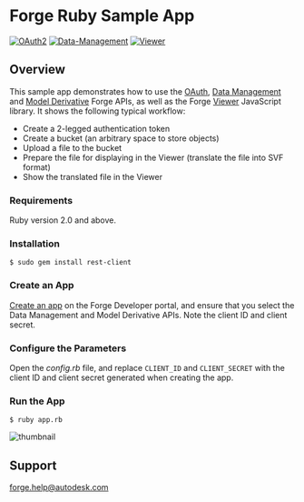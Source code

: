 # Forge Ruby Sample App

[![OAuth2](https://img.shields.io/badge/OAuth2-v1-green.svg)](http://forge.autodesk.com/)
[![Data-Management](https://img.shields.io/badge/Data%20Management-v2-green.svg)](http://forge.autodesk.com/)
[![Viewer](https://img.shields.io/badge/Viewer-v7-green.svg)](https://forge.autodesk.com/)

## Overview
This sample app demonstrates how to use the [OAuth](https://developer.autodesk.com/en/docs/oauth/v2/overview/), [Data Management](https://developer.autodesk.com/en/docs/data/v2/overview/) and [Model Derivative](https://developer.autodesk.com/en/docs/model-derivative/v2/overview/) Forge APIs, as well as the Forge [Viewer](https://developer.autodesk.com/en/docs/viewer/v7/overview/) JavaScript library. It shows the following typical workflow:

* Create a 2-legged authentication token
* Create a bucket (an arbitrary space to store objects)
* Upload a file to the bucket
* Prepare the file for displaying in the Viewer (translate the file into SVF format)
* Show the translated file in the Viewer

### Requirements
Ruby version 2.0 and above.

### Installation
```$ sudo gem install rest-client ```

### Create an App

[Create an app](https://developer.autodesk.com/en/docs/oauth/v2/tutorials/create-app/) on the Forge Developer portal, and ensure that you select the Data Management and Model Derivative APIs. Note the client ID and client secret.

### Configure the Parameters

Open the *config.rb* file, and replace `CLIENT_ID` and `CLIENT_SECRET` with the client ID and client secret generated when creating the app.

### Run the App
```$ ruby app.rb ```

![thumbnail](/thumbnail.png)

## Support
forge.help@autodesk.com